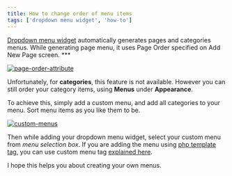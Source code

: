 ```yaml
---
title: How to change order of menu items
tags: ['dropdown menu widget', 'how-to']
---
```


<a href="{{ site.baseurl }}/projects/wordpress/dropdown-menu-widget/">Dropdown menu widget</a> automatically generates pages and categories menus. While generating page menu, it uses Page Order specified on Add New Page screen. ***

<a href="{{ site.imgbase }}/2013/09/page-order-attribute.jpg"><img class="alignleft size-medium wp-image-4190" alt="page-order-attribute" src="{{ site.imgbase }}/2013/09/page-order-attribute.jpg" /></a>

Unfortunately, for **categories**, this feature is not available. However you can still order your category items, using **Menus** under **Appearance**.

To achieve this, simply add a custom menu, and add all categories to your menu. Sort menu items as you like them to be.

<a href="{{ site.imgbase }}/2013/09/custom-menus.jpg"><img class="aligncenter size-medium wp-image-4194" alt="custom-menus" src="{{ site.imgbase }}/2013/09/custom-menus.jpg" /></a>

Then while adding your dropdown menu widget, select your custom menu from *menu selection box*. If you are adding the menu using <a href="{{ site.baseurl }}/2773/dropdown-menu-widget-template-tag-usage-explained/">php template tag</a>, you can use custom menu tag <a href="{{ site.baseurl }}/2773/dropdown-menu-widget-template-tag-usage-explained/">explained here</a>.

I hope this helps you about creating your own menus.
